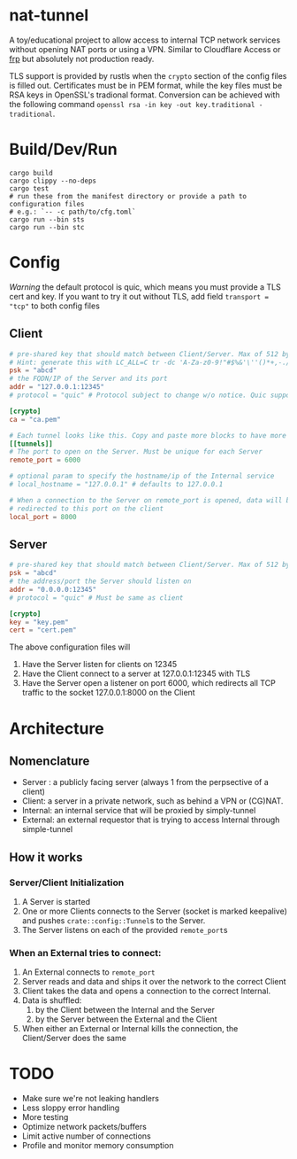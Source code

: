 # nat-tunnel

A toy/educational project to allow access to internal TCP network services without
opening NAT ports or using a VPN. Similar to Cloudflare Access or [frp](https://github.com/fatedier/frp)
 but absolutely not production ready.

TLS support is provided by rustls when the `crypto` section of the config files
is filled out. Certificates must be in PEM format, while the key files must
be RSA keys in OpenSSL's tradional format. Conversion can be achieved with
the following command `openssl rsa -in key -out key.traditional -traditional`.

# Build/Dev/Run
```shell
cargo build
cargo clippy --no-deps
cargo test
# run these from the manifest directory or provide a path to configuration files
# e.g.: `-- -c path/to/cfg.toml`
cargo run --bin sts
cargo run --bin stc
```

# Config

*Warning* the default protocol is quic, which means you must provide a TLS cert
and key. If you want to try it out without TLS, add field `transport = "tcp"`
to both config files

## Client
```toml
# pre-shared key that should match between Client/Server. Max of 512 bytes
# Hint: generate this with LC_ALL=C tr -dc 'A-Za-z0-9!"#$%&'\''()*+,-./:;<=>?@[\]^_`{|}~' </dev/urandom | head -c 512; echo
psk = "abcd"
# the FQDN/IP of the Server and its port
addr = "127.0.0.1:12345"
# protocol = "quic" # Protocol subject to change w/o notice. Quic support is default and experimental

[crypto]
ca = "ca.pem"

# Each tunnel looks like this. Copy and paste more blocks to have more tunnels
[[tunnels]]
# The port to open on the Server. Must be unique for each Server
remote_port = 6000

# optional param to specify the hostname/ip of the Internal service
# local_hostname = "127.0.0.1" # defaults to 127.0.0.1

# When a connection to the Server on remote_port is opened, data will be
# redirected to this port on the client
local_port = 8000
```

## Server
```toml
# pre-shared key that should match between Client/Server. Max of 512 bytes
psk = "abcd"
# the address/port the Server should listen on
addr = "0.0.0.0:12345"
# protocol = "quic" # Must be same as client

[crypto]
key = "key.pem"
cert = "cert.pem"
```

The above configuration files will
1. Have the Server listen for clients on 12345
2. Have the Client connect to a server at 127.0.0.1:12345 with TLS
3. Have the Server open a listener on port 6000, which redirects all TCP
traffic to the socket 127.0.0.1:8000 on the Client

# Architecture
## Nomenclature
* Server : a publicly facing server (always 1 from the perpsective of a client)
* Client: a server in a private network, such as behind a VPN or (CG)NAT.
* Internal: an internal service that will be proxied by simply-tunnel
* External: an external requestor that is trying to access Internal through simple-tunnel

## How it works
### Server/Client Initialization
1. A Server is started
2. One or more Clients connects to the Server (socket is marked keepalive) and
pushes `crate::config::Tunnel`s to the Server.
3. The Server listens on each of the provided `remote_port`s

### When an External tries to connect:
1. An External connects to `remote_port`
2. Server reads and data and ships it over the network to the correct Client
3. Client takes the data and opens a connection to the correct Internal.
4. Data is shuffled:
    1. by the Client between the Internal and the Server
    2. by the Server between the External and the Client 
5. When either an External or Internal kills the connection, the Client/Server
does the same

# TODO
* Make sure we're not leaking handlers
* Less sloppy error handling
* More testing
* Optimize network packets/buffers
* Limit active number of connections
* Profile and monitor memory consumption
